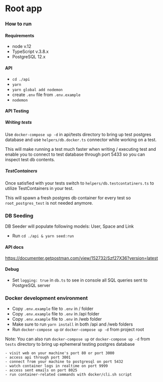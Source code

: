 # Root app

### How to run

#### Requirements
- node v.12
- TypeScript v.3.8.x
- PostgreSQL 12.x

#### API
- `cd ./api`
- `yarn`
- `yarn global add nodemon`
- create `.env` file from `.env.example`
- `nodemon`

#### API Testing

##### Writing tests
Use `docker-compose up -d` in api/tests directory to bring up test postgres database and use `helpers/db.docker.ts` connector while working on a test.

This will make running a test much faster when writing / executing test and enable you to connect to test database through port 5433 so you can inspect test db contents.

##### TestContainers

Once satisfied with your tests switch to `helpers/db.testcontatiners.ts` to utilize TestContainers in your test.

This will spawn a fresh postgres db container for every test so `root_postgres_test` is not needed anymore. 

### DB Seeding
DB Seeder will populate following models: User, Space and Link

- Run `cd ./api & yarn seed:run`

#### API docs

https://documenter.getpostman.com/view/152732/Szf27X36?version=latest

#### Debug
- Set `logging: true` in `db.ts` to see in console all SQL queries sent to PostgreSQL server

### Docker development environment

- Copy `.env.example` file to `.env` in / folder
- Copy `.env.example` file to `.env` in /api folder
- Copy `.env.example` file to `.env` in /web folder
- Make sure to run `yarn install` in both /api and /web folders
- Run `docker-compose up` or `docker-compose up -d` from project root

Note: You can also run `docker-compose up` or `docker-compose up -d` from `tests` directory to bring up ephemeral testing postgres database 

```
- visit web on your machine's port 80 or port 3000
- access api through port 3001
- connect from your machine to postgresql on port 5432
- watch container logs in realtime on port 9999
- access sent emails on port 8025
- run container-related commands with docker/cli.sh script
```